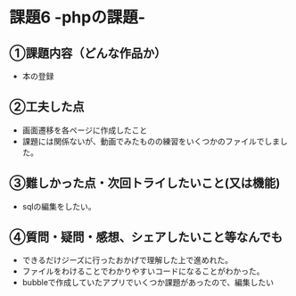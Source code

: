 # 課題6 -phpの課題-

## ①課題内容（どんな作品か）
- 本の登録

## ②工夫した点
- 画面遷移を各ページに作成したこと
- 課題には関係ないが、動画でみたものの練習をいくつかのファイルでしました。

## ③難しかった点・次回トライしたいこと(又は機能)
- sqlの編集をしたい。

## ④質問・疑問・感想、シェアしたいこと等なんでも
- できるだけジーズに行ったおかげで理解した上で進めれた。
- ファイルをわけることでわかりやすいコードになることがわかった。
- bubbleで作成していたアプリでいくつか課題があったので、編集したい

